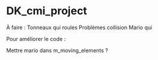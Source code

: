 # DK_cmi_project

À faire :
Tonneaux qui roules
Problèmes collision
Mario qui 

Pour améliorer le code :

Mettre mario dans m_moving_elements ?
